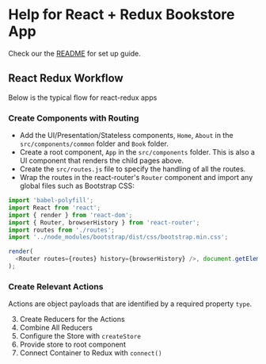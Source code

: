 # Help for React + Redux Bookstore App
Check our the [README](README.md) for set up guide.

## React Redux Workflow
Below is the typical flow for react-redux apps

### Create Components with Routing
* Add the UI/Presentation/Stateless components, `Home`, `About` in the `src/components/common` folder and `Book` folder.
* Create a root component, `App` in the `src/components` folder. This is also a UI component that renders the child pages above.
* Create the `src/routes.js` file to specify the handling of all the routes.
* Wrap the routes in the react-router's `Router` component and import any global files such as Bootstrap CSS:
```js
import 'babel-polyfill';
import React from 'react';
import { render } from 'react-dom';
import { Router, browserHistory } from 'react-router';
import routes from './routes';
import '../node_modules/bootstrap/dist/css/bootstrap.min.css';

render(
  <Router routes={routes} history={browserHistory} />, document.getElementById('app')
);
```  

### Create Relevant Actions
Actions are object payloads that are identified by a required property `type`.

3. Create Reducers for the Actions
4. Combine All Reducers
5. Configure the Store with `createStore`
6. Provide store to root component
7. Connect Container to Redux with `connect()`
